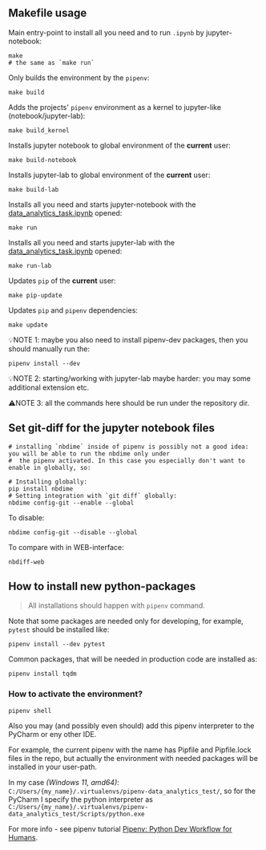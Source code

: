 ## Makefile usage

Main entry-point to install all you need and to run `.ipynb` by jupyter-notebook:

```shell
make
# the same as `make run`
```

Only builds the environment by the `pipenv`:

```shell
make build
```

Adds the projects' `pipenv` environment as a kernel to jupyter-like (notebook/jupyter-lab):
```shell
make build_kernel
```

Installs jupyter notebook to global environment of the **current** user:
```shell
make build-notebook
```

Installs jupyter-lab to global environment of the **current** user:
```shell
make build-lab
```

Installs all you need and starts jupyter-notebook with the [data_analytics_task.ipynb](data_analytics_task.ipynb) opened:
```shell
make run
```

Installs all you need and starts jupyter-lab with the [data_analytics_task.ipynb](data_analytics_task.ipynb) opened:
```shell
make run-lab
```

Updates `pip` of the **current** user:
```shell
make pip-update
```

Updates `pip` and `pipenv` dependencies:
```shell
make update
```

💡NOTE 1: maybe you also need to install pipenv-dev packages, then you should manually run the:
```shell
pipenv install --dev
```

💡NOTE 2: starting/working with jupyter-lab maybe harder: you may some additional extension etc.

⚠️NOTE 3: all the commands here should be run under the repository dir.


## Set git-diff for the jupyter notebook files

```shell
# installing `nbdime` inside of pipenv is possibly not a good idea: you will be able to run the nbdime only under 
#  the pipenv activated. In this case you especially don't want to enable in globally, so:

# Installing globally:
pip install nbdime
# Setting integration with `git diff` globally:
nbdime config-git --enable --global
```

To disable:
```shell
nbdime config-git --disable --global
```

To compare with in WEB-interface:
```shell
nbdiff-web
```

## How to install new python-packages

> All installations should happen with `pipenv` command.

Note that some packages are needed only for developing, for example, `pytest` should be installed like:
```shell
pipenv install --dev pytest
```

Common packages, that will be needed in production code are installed as:
```shell
pipenv install tqdm
```

### How to activate the environment?

```shell
pipenv shell
```

Also you may (and possibly even should) add this pipenv interpreter to the PyCharm or eny other IDE.

For example, the current pipenv with the name has Pipfile and Pipfile.lock files in the repo, but actually the 
environment with needed packages will be installed in your user-path.  

In my case _(Windows 11, amd64)_: `C:/Users/{my_name}/.virtualenvs/pipenv-data_analytics_test/`, 
so for the PyCharm I specify the python interpreter as 
`C:/Users/{my_name}/.virtualenvs/pipenv-data_analytics_test/Scripts/python.exe`

For more info - see pipenv tutorial [Pipenv: Python Dev Workflow for Humans](https://pipenv.pypa.io/en/latest/).